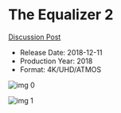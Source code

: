# The Equalizer 2

[Discussion Post](https://www.avsforum.com/threads/bass-eq-for-filtered-movies.2995212/post-57097358)

* Release Date: 2018-12-11
* Production Year: 2018
* Format: 4K/UHD/ATMOS

![img 0](https://i.imgur.com/GEMISGD.jpg)

![img 1](https://i.imgur.com/jFiJyqX.jpg)

